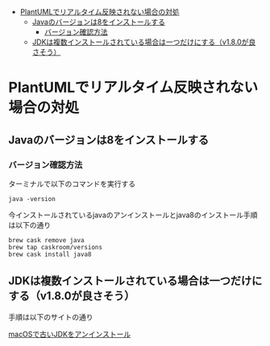 <!-- TOC depthFrom:1 depthTo:6 withLinks:1 updateOnSave:1 orderedList:0 -->

- [PlantUMLでリアルタイム反映されない場合の対処](#plantumlでリアルタイム反映されない場合の対処)
	- [Javaのバージョンは8をインストールする](#javaのバージョンは8をインストールする)
		- [バージョン確認方法](#バージョン確認方法)
	- [JDKは複数インストールされている場合は一つだけにする（v1.8.0が良さそう）](#jdkは複数インストールされている場合は一つだけにするv180が良さそう)

<!-- /TOC -->

# PlantUMLでリアルタイム反映されない場合の対処

## Javaのバージョンは8をインストールする

### バージョン確認方法

ターミナルで以下のコマンドを実行する
```
java -version
```

今インストールされているjavaのアンインストールとjava8のインストール手順は以下の通り

```
brew cask remove java
brew tap caskroom/versions
brew cask install java8
```

## JDKは複数インストールされている場合は一つだけにする（v1.8.0が良さそう）

手順は以下のサイトの通り

[macOSで古いJDKをアンインストール
](https://qiita.com/okoshi/items/8ef75fb0104f55fd1a3c)
